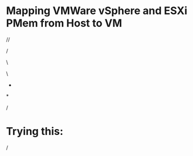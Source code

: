 # Mapping VMWare vSphere and ESXi PMem from Host to VM

//

\/

\

\\

*

\*

/

# Trying this:

&sol;
